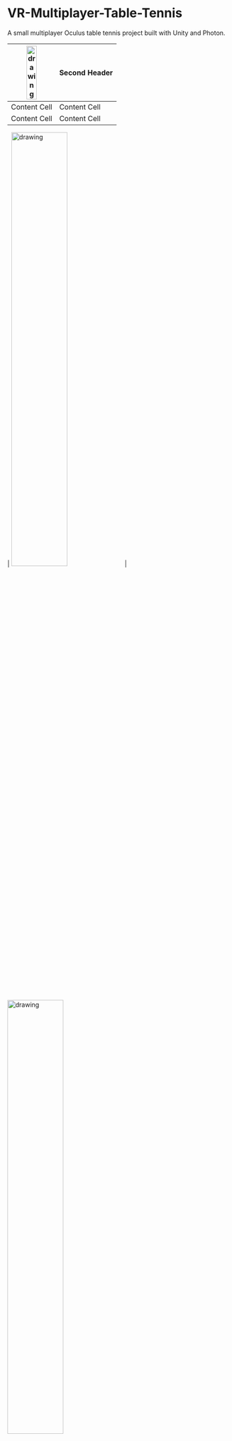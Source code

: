 # VR-Multiplayer-Table-Tennis
A small multiplayer Oculus table tennis project built with Unity and Photon.

| <img src="https://contentfish-frontend.s3.eu-west-2.amazonaws.com/assets/VR_TT_1.png" alt="drawing" width="50%"/>  | Second Header |
| ------------- | ------------- |
| Content Cell  | Content Cell  |
| Content Cell  | Content Cell  |

| <img src="https://contentfish-frontend.s3.eu-west-2.amazonaws.com/assets/VR_TT_1.png" alt="drawing" width="50%"/> | <img src="https://contentfish-frontend.s3.eu-west-2.amazonaws.com/assets/VR_TT_1.png" alt="drawing" width="50%"/>

![alt text](https://contentfish-frontend.s3.eu-west-2.amazonaws.com/assets/VR_TT_1.png)

![alt text](https://contentfish-frontend.s3.eu-west-2.amazonaws.com/assets/VR_TT_2.png)

![alt text](https://contentfish-frontend.s3.eu-west-2.amazonaws.com/assets/VR_TT_3.png)

![alt text](https://contentfish-frontend.s3.eu-west-2.amazonaws.com/assets/VR_TT_4.png)
